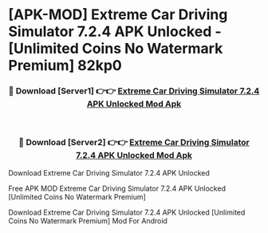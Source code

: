 # [APK-MOD] Extreme Car Driving Simulator 7.2.4 APK Unlocked - [Unlimited Coins No Watermark Premium] 82kp0



<div align="center">
<h3>🔴 Download [Server1] 👉👉 <a href="https://momento.my/?title=Extreme_Car_Driving_Simulator_7.2.4_APK_Unlocked">Extreme Car Driving Simulator 7.2.4 APK Unlocked Mod Apk</a></h3><br>

<h3>🔴 Download [Server2] 👉👉 <a href="https://momento.my/?title=Extreme_Car_Driving_Simulator_7.2.4_APK_Unlocked">Extreme Car Driving Simulator 7.2.4 APK Unlocked Mod Apk</a></h3>
</div>



Download Extreme Car Driving Simulator 7.2.4 APK Unlocked 

Free APK MOD Extreme Car Driving Simulator 7.2.4 APK Unlocked [Unlimited Coins No Watermark Premium]

Download Extreme Car Driving Simulator 7.2.4 APK Unlocked [Unlimited Coins No Watermark Premium] Mod For Android
